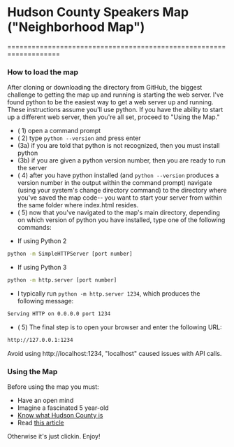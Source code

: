 # Hudson County Speakers Map ("Neighborhood Map")
===================================================================

### How to load the map
After cloning or downloading the directory from GitHub, the biggest challenge to getting the map up and running is starting the web server.  I've found python to be the easiest way to get a web server up and running.  These instructions assume you'll use python.  If you have the ability to start up a different web server, then you're all set, proceed to "Using the Map."

  - ( 1) open a command prompt
  - ( 2) type ```python --version``` and press enter
  - (3a) if you are told that python is not recognized, then you must install python
  - (3b) if you are given a python version number, then you are ready to run the server
  - ( 4) after you have python installed (and ```python --version``` produces a version number in the output within the command prompt) navigate (using your system's change directory command) to the directory where you've saved the map code--  you want to start your server from within the same folder where index.html resides.
  - ( 5) now that you've navigated to the map's main directory, depending on which version of python you have installed, type one of the following commands:

* If using Python 2
```sh
python -m SimpleHTTPServer [port number]
```
* If using Python 3
```sh
python -m http.server [port number]
```
* I typically run ```python -m http.server 1234```, which produces the following message:
```sh
Serving HTTP on 0.0.0.0 port 1234
```
- ( 5) The final step is to open your browser and enter the following URL:
```sh
http://127.0.0.1:1234
```
Avoid using http://localhost:1234, "localhost" caused issues with API calls.


### Using the Map
Before using the map you must:
  - Have an open mind
  - Imagine a fascinated 5 year-old
  - [Know what Hudson County is](https://en.wikipedia.org/wiki/Hudson_County,_New_Jersey)
  - Read [this article](http://www.atisystem.com/pubs/casestudies/Hudson-County.pdf )

Otherwise it's just clickin.  Enjoy!
